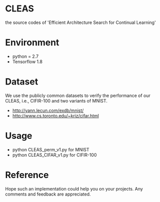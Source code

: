 # CLEAS
the source codes of 'Efficient Architecture Search for Continual Learning'

# Environment
* python = 2.7
* Tensorflow 1.8

# Dataset
We use the publicly common datasets to verify the performance of our CLEAS, i.e., CIFIR-100 and two variants of MNIST.
* http://yann.lecun.com/exdb/mnist/
* http://www.cs.toronto.edu/~kriz/cifar.html

# Usage
*  python CLEAS_perm_v1.py for MNIST
*  python CLEAS_CIFAR_v1.py for CIFIR-100

# Reference
Hope such an implementation could help you on your projects. Any comments and feedback are appreciated.
